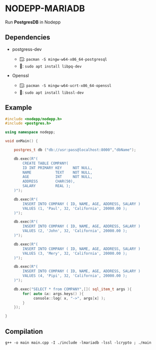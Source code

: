 # NODEPP-MARIADB
Run **PostgresDB** in Nodepp

## Dependencies

- postgress-dev
  - 🪟: `pacman -S mingw-w64-x86_64-postgresql`
  - 🐧: `sudo apt install libpq-dev`

- Openssl
  - 🪟: `pacman -S mingw-w64-ucrt-x86_64-openssl`
  - 🐧: `sudo apt install libssl-dev`

## Example
```cpp
#include <nodepp/nodepp.h>
#include <postgres.h>

using namespace nodepp;

void onMain() {

    postgres_t db ("db://usr:pass@localhost:8000","dbName");

    db.exec(R"(
        CREATE TABLE COMPANY(
        ID INT PRIMARY KEY     NOT NULL,
        NAME           TEXT    NOT NULL,
        AGE            INT     NOT NULL,
        ADDRESS        CHAR(50),
        SALARY         REAL );
    )");

    db.exec(R"(
        INSERT INTO COMPANY ( ID, NAME, AGE, ADDRESS, SALARY )
        VALUES (1, 'Paul', 32, 'California', 20000.00 );
    )");

    db.exec(R"(
        INSERT INTO COMPANY ( ID, NAME, AGE, ADDRESS, SALARY )
        VALUES (2, 'John', 32, 'California', 20000.00 );
    )");

    db.exec(R"(
        INSERT INTO COMPANY ( ID, NAME, AGE, ADDRESS, SALARY )
        VALUES (3, 'Mery', 32, 'California', 20000.00 );
    )");

    db.exec(R"(
        INSERT INTO COMPANY ( ID, NAME, AGE, ADDRESS, SALARY )
        VALUES (4, 'Pipi', 32, 'California', 20000.00 );
    )");

    db.exec("SELECT * from COMPANY",[]( sql_item_t args ){
        for( auto &x: args.keys() ){
             console::log( x, "->", args[x] );
        }
    });

}
```

## Compilation
`g++ -o main main.cpp -I ./include -lmariadb -lssl -lcrypto ; ./main`
